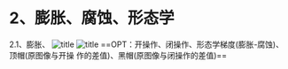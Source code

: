 # 2、膨胀、腐蚀、形态学
2.1、膨胀、
![title](https://i.loli.net/2019/12/13/PxuwEGFs29BcqD1.png)
![title](https://i.loli.net/2019/12/13/x6qMSIR1Vdwe8zp.png)
==OPT：开操作、闭操作、形态学梯度(膨胀-腐蚀)、顶帽(原图像与开操		作的差值)、黑帽(原图像与闭操作的差值)==
